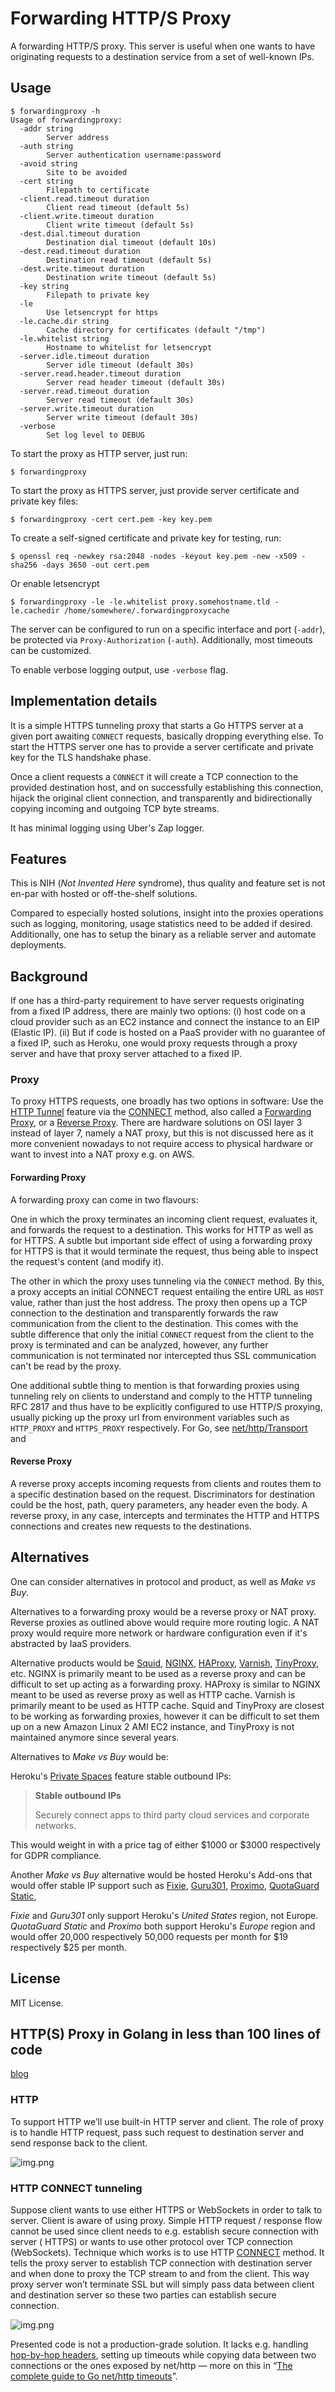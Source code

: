 # Forwarding HTTP/S Proxy

A forwarding HTTP/S proxy. This server is useful when one wants to have
originating requests to a destination service from a set of well-known IPs.

## Usage

```
$ forwardingproxy -h
Usage of forwardingproxy:
  -addr string
        Server address
  -auth string
        Server authentication username:password
  -avoid string
        Site to be avoided
  -cert string
        Filepath to certificate
  -client.read.timeout duration
        Client read timeout (default 5s)
  -client.write.timeout duration
        Client write timeout (default 5s)
  -dest.dial.timeout duration
        Destination dial timeout (default 10s)
  -dest.read.timeout duration
        Destination read timeout (default 5s)
  -dest.write.timeout duration
        Destination write timeout (default 5s)
  -key string
        Filepath to private key
  -le
        Use letsencrypt for https
  -le.cache.dir string
        Cache directory for certificates (default "/tmp")
  -le.whitelist string
        Hostname to whitelist for letsencrypt
  -server.idle.timeout duration
        Server idle timeout (default 30s)
  -server.read.header.timeout duration
        Server read header timeout (default 30s)
  -server.read.timeout duration
        Server read timeout (default 30s)
  -server.write.timeout duration
        Server write timeout (default 30s)
  -verbose
        Set log level to DEBUG
```

To start the proxy as HTTP server, just run:

```
$ forwardingproxy
```

To start the proxy as HTTPS server, just provide server certificate and private
key files:

```
$ forwardingproxy -cert cert.pem -key key.pem
```

To create a self-signed certificate and private key for testing, run:

```
$ openssl req -newkey rsa:2048 -nodes -keyout key.pem -new -x509 -sha256 -days 3650 -out cert.pem

```

Or enable letsencrypt

```
$ forwardingproxy -le -le.whitelist proxy.somehostname.tld -le.cachedir /home/somewhere/.forwardingproxycache
```

The server can be configured to run on a specific interface and port (`-addr`),
be protected via `Proxy-Authorization` (`-auth`). Additionally, most
timeouts can be customized.

To enable verbose logging output, use `-verbose` flag.

## Implementation details

It is a simple HTTPS tunneling proxy that starts a Go HTTPS server at a given
port awaiting `CONNECT` requests, basically dropping everything else. To start
the HTTPS server one has to provide a server certificate and private key for the
TLS handshake phase.

Once a client requests a `CONNECT` it will create a TCP connection to the
provided destination host, and on successfully establishing this connection,
hijack the original client connection, and transparently and bidirectionally
copying incoming and outgoing TCP byte streams.

It has minimal logging using Uber's Zap logger.

## Features

This is NIH (_Not Invented Here_ syndrome), thus quality and feature set is not
en-par with hosted or off-the-shelf solutions.

Compared to especially hosted solutions, insight into the proxies operations
such as logging, monitoring, usage statistics need to be added if desired.
Additionally, one has to setup the binary as a reliable server and automate
deployments.

## Background

If one has a third-party requirement to have server requests originating from a
fixed IP address, there are mainly two options: (i) host code on a cloud
provider such as an EC2 instance and connect the instance to an EIP (Elastic
IP). (ii) But if code is hosted on a PaaS provider with no guarantee of a fixed
IP, such as Heroku, one would proxy requests through a proxy server and have
that proxy server attached to a fixed IP.

### Proxy

To proxy HTTPS requests, one broadly has two options in software: Use the [HTTP
Tunnel](https://en.wikipedia.org/wiki/HTTP_tunnel) feature via the
[CONNECT](https://www.ietf.org/rfc/rfc2817.txt) method, also called a
[Forwarding Proxy](https://en.wikipedia.org/wiki/Proxy_server), or a [Reverse
Proxy](https://en.wikipedia.org/wiki/Reverse_proxy). There are hardware
solutions on OSI layer 3 instead of layer 7, namely a NAT proxy, but this is not
discussed here as it more convenient nowadays to not require access to physical
hardware or want to invest into a NAT proxy e.g. on AWS.

#### Forwarding Proxy

A forwarding proxy can come in two flavours:

One in which the proxy terminates an incoming client request, evaluates it, and
forwards the request to a destination. This works for HTTP as well as for HTTPS.
A subtle but important side effect of using a forwarding proxy for HTTPS is that
it would terminate the request, thus being able to inspect the request's content
(and modify it).

The other in which the proxy uses tunneling via the `CONNECT` method. By this, a
proxy accepts an initial CONNECT request entailing the entire URL as `HOST`
value, rather than just the host address. The proxy then opens up a TCP
connection to the destination and transparently forwards the raw communication
from the client to the destination. This comes with the subtle difference that
only the initial `CONNECT` request from the client to the proxy is terminated
and can be analyzed, however, any further communication is not terminated nor
intercepted thus SSL communication can't be read by the proxy.

One additional subtle thing to mention is that forwarding proxies using
tunneling rely on clients to understand and comply to the HTTP tunneling RFC
2817 and thus have to be explicitly configured to use HTTP/S proxying, usually
picking up the proxy url from environment variables such as `HTTP_PROXY` and
`HTTPS_PROXY` respectively. For Go, see
[net/http/Transport](https://golang.org/pkg/net/http/#Transport) and

#### Reverse Proxy

A reverse proxy accepts incoming requests from clients and routes them to a
specific destination based on the request. Discriminators for destination could
be the host, path, query parameters, any header even the body. A reverse proxy,
in any case, intercepts and terminates the HTTP and HTTPS connections and
creates new requests to the destinations.

## Alternatives

One can consider alternatives in protocol and product, as well as _Make vs Buy_.

Alternatives to a forwarding proxy would be a reverse proxy or NAT proxy.
Reverse proxies as outlined above would require more routing logic. A NAT proxy
would require more network or hardware configuration even if it's abstracted by
IaaS providers.

Alternative products would be [Squid](http://squid-cache.org),
[NGINX](https://www.nginx.com), [HAProxy](http://haproxy.org),
[Varnish](http://varnish-cache.org), [TinyProxy](https://tinyproxy.github.io),
etc. NGINX is primarily meant to be used as a reverse proxy and can be difficult
to set up acting as a forwarding proxy. HAProxy is similar to NGINX meant to be
used as reverse proxy as well as HTTP cache. Varnish is primarily meant to be
used as HTTP cache. Squid and TinyProxy are closest to be working as forwarding
proxies, however it can be difficult to set them up on a new Amazon Linux 2 AMI
EC2 instance, and TinyProxy is not maintained anymore since several years.

Alternatives to _Make vs Buy_ would be:

Heroku's [Private Spaces](https://www.heroku.com/private-spaces) feature stable
outbound IPs:

> **Stable outbound IPs**
>
>Securely connect apps to third party cloud services and corporate networks.

This would weight in with a price tag of either $1000 or $3000 respectively for
GDPR compliance.

Another _Make vs Buy_ alternative would be hosted Heroku's Add-ons that would
offer stable IP support such as
[Fixie](https://elements.heroku.com/addons/fixie),
[Guru301](https://elements.heroku.com/addons/guru301),
[Proximo](https://elements.heroku.com/addons/proximo), [QuotaGuard
Static](https://elements.heroku.com/addons/quotaguardstatic),

_Fixie_ and _Guru301_ only support Heroku's _United States_ region, not Europe.
_QuotaGuard Static_ and _Proximo_ both support Heroku's _Europe_ region and
would offer 20,000 respectively 50,000 requests per month for $19 respectively
$25 per month.

## License

MIT License.

## HTTP(S) Proxy in Golang in less than 100 lines of code

[blog](https://medium.com/@mlowicki/http-s-proxy-in-golang-in-less-than-100-lines-of-code-6a51c2f2c38c)

### HTTP

To support HTTP we’ll use built-in HTTP server and client. The role of proxy is to handle HTTP request, pass such
request to destination server and send response back to the client.

![img.png](_assets/img.png)

### HTTP CONNECT tunneling

Suppose client wants to use either HTTPS or WebSockets in order to talk to server. Client is aware of using proxy.
Simple HTTP request / response flow cannot be used since client needs to e.g. establish secure connection with server (
HTTPS) or wants to use other protocol over TCP connection (WebSockets). Technique which works is to use
HTTP [CONNECT](https://developer.mozilla.org/en-US/docs/Web/HTTP/Methods/CONNECT)
method. It tells the proxy server to establish TCP connection with destination server and when done to proxy the TCP
stream to and from the client. This way proxy server won’t terminate SSL but will simply pass data between client and
destination server so these two parties can establish secure connection.

![img.png](_assets/img02.png)

Presented code is not a production-grade solution. It lacks e.g.
handling [hop-by-hop headers](https://developer.mozilla.org/en-US/docs/Web/HTTP/Headers#hbh), setting up timeouts while
copying data between two connections or the ones exposed by net/http — more on this in “[The complete guide to Go
net/http timeouts](https://blog.cloudflare.com/the-complete-guide-to-golang-net-http-timeouts/)”.
